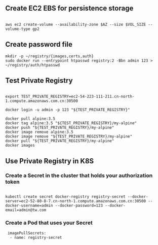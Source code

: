 ## Create EC2 EBS for persistence storage
```

aws ec2 create-volume --availability-zone $AZ --size $VOL_SIZE --volume-type gp2

```

## Create password file
```
mkdir -p ~/registry/{images,certs,auth}
sudo docker run --entrypoint htpasswd registry:2 -Bbn admin 123 > ~/registry/auth/htpasswd
```

## Test Private Registry
```

export TEST_PRIVATE_REGISTRY=ec2-54-223-111-211.cn-north-1.compute.amazonaws.com.cn:30500

docker login -u admin -p 123 "${TEST_PRIVATE_REGISTRY}"

docker pull alpine:3.5
docker tag alpine:3.5 "${TEST_PRIVATE_REGISTRY}/my-alpine"
docker push "${TEST_PRIVATE_REGISTRY}/my-alpine"
docker image remove alpine:3.5
docker image remove "${TEST_PRIVATE_REGISTRY}/my-alpine"
docker pull "${TEST_PRIVATE_REGISTRY}/my-alpine"
docker images
```

## Use Private Registry in K8S
### Create a Secret in the cluster that holds your authorization token
```

kubectl create secret docker-registry registry-secret --docker-server=ec2-52-80-8-7.cn-north-1.compute.amazonaws.com.cn:30500 --docker-username=admin --docker-password=123 --docker-email=admin@tw.com

```
### Create a Pod that uses your Secret
```
 imagePullSecrets:
  - name: registry-secret
```

